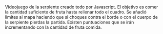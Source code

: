 Videojuego de la serpiente creado todo por Javascript. El objetivo es comer la cantidad suficiente de fruta hasta rellenar todo el cuadro. Se añadió limites al mapa haciendo que si choques contra el borde o con el cuerpo de la serpiente pierdas la partida.
Existen puntuaciones que se irán incrementando con la cantidad de fruta comida.

